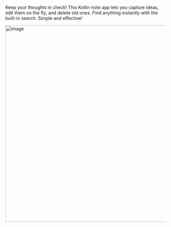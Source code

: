 Keep your thoughts in check! This Kotlin note app lets you capture ideas, edit them on the fly, and delete old ones. Find anything instantly with the built-in search. Simple and effective!

<img width="616" alt="image" src="https://github.com/smritisinha24/Scribble/assets/116907906/d62cd47d-5d04-4152-87a0-16a66cc80686">
